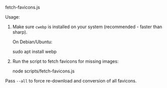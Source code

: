 fetch-favicons.js

Usage:

1. Make sure `cwebp` is installed on your system (recommended - faster than sharp).

   On Debian/Ubuntu:

   sudo apt install webp

2. Run the script to fetch favicons for missing images:

   node scripts/fetch-favicons.js

Pass `--all` to force re-download and conversion of all favicons.
